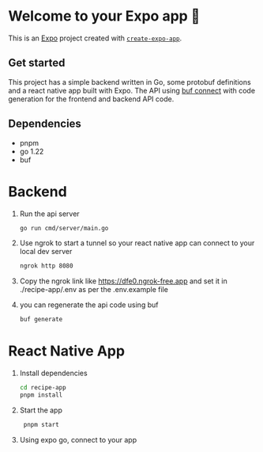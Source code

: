 # Welcome to your Expo app 👋

This is an [Expo](https://expo.dev) project created with [`create-expo-app`](https://www.npmjs.com/package/create-expo-app).

## Get started

This project has a simple backend written in Go, some protobuf definitions and a react native app built with Expo.
The API using [buf connect](https://connectrpc.com/) with code generation for the frontend and backend API code.

## Dependencies

- pnpm
- go 1.22
- buf

# Backend

1. Run the api server
   ```bash
   go run cmd/server/main.go
   ```
2. Use ngrok to start a tunnel so your react native app can connect to your local dev server
   ```bash
   ngrok http 8080
   ```
3. Copy the ngrok link like https://dfe0.ngrok-free.app and set it in ./recipe-app/.env as per the .env.example file

4. you can regenerate the api code using buf
   ```bash
   buf generate
   ```

# React Native App

1. Install dependencies

   ```bash
   cd recipe-app
   pnpm install
   ```

2. Start the app

   ```bash
    pnpm start
   ```

3. Using expo go, connect to your app
